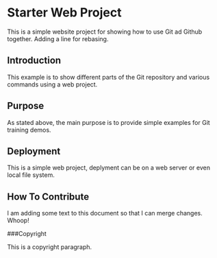 #  Starter Web Project

This is a simple website project for showing how to use Git ad Github together. Adding a line for rebasing. 

## Introduction

This example is to show different parts of the Git repository and various commands using a web project. 

## Purpose

As stated above, the main purpose is to provide simple examples for Git training demos.  

## Deployment

This is a simple web project, deplyment can be on a web server or even local file system. 

## How To Contribute

I am adding some text to this document so that I can merge changes. Whoop!


###Copyright

This is a copyright paragraph. 